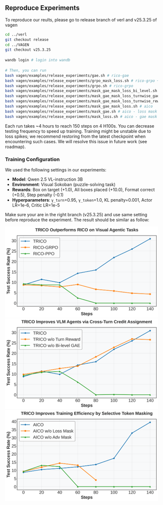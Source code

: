 ## Reproduce Experiments
To reproduce our reults, please go to release branch of verl and v25.3.25 of vagen

```bash
cd ../verl
git checkout release
cd ../VAGEN
git checkout v25.3.25

wandb login # login into wandb

# Then, you can run
bash vagen/examples/release_experiments/gae.sh # rico-gae
bash vagen/examples/release_experiments/grpo_mask_loss.sh # rico-grpo + loss mask
bash vagen/examples/release_experiments/grpo.sh # rico-grpo
bash vagen/examples/release_experiments/mask_gae_mask_loss_bi_level.sh # trico - turn reward
bash vagen/examples/release_experiments/mask_gae_mask_loss_turnwise_gae.sh # trico - turn reward - bi-level gae
bash vagen/examples/release_experiments/mask_gae_mask_loss_turnwise_reward_bi_level.sh # trico
bash vagen/examples/release_experiments/mask_gae_mask_loss.sh # aico
bash vagen/examples/release_experiments/mask_gae.sh # aico - loss mask
bash vagen/examples/release_experiments/mask_loss.sh # aico - gae mask
```
Each run takes ~4 hours to reach 150 steps on 4 H100s. You can decrease testing frequency to speed up training. Training might be unstable due to loss spikes; we recommend restoring from the latest checkpoint when encountering such cases. We will resolve this issue in future work (see roadmap).

### Training Configuration

We used the following settings in our experiments:

- **Model**: Qwen 2.5 VL-instruction 3B
- **Environment**: Visual Sokoban (puzzle-solving task)
- **Rewards**: Box on target (+1.0), All boxes placed (+10.0), Format correct (+0.5), Step penalty (-0.1)
- **Hyperparameters**: `γ_turn`=0.95, `γ_token`=1.0, KL penalty=0.001, Actor LR=1e-6, Critic LR=1e-5


Make sure your are in the right branch (v25.3.25) and use same setting before reproduce the experiment. The result should be similar as follow:


<img width="800" alt="image" src="../public/1.png" />

<img width="800" alt="image" src="../public/2.png" />

<img width="800" alt="image" src="../public/3.png" />
